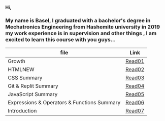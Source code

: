 **Hi,**

### My name is Basel, I graduated with a bachelor's degree in Mechatronics Engineering from Hashemite university in 2019 my work experience is in supervision and other things , I am excited to learn this course with you guys...


| file     | Link       |
| ---------| -----------|
| Growth   | [Read01](https://bassel07.github.io/Reading-Notes102d34/) |
| HTMLNEW   |  [Read02](https://bassel07.github.io/Reading-Notes102d34/HTMLNEW)   |
| CSS Summary   |  [Read03](https://bassel07.github.io/Reading-Notes102d34/CSS%20summarizes)   |
| Git & Replit Summary   |  [Read04](https://bassel07.github.io/Reading-Notes102d34/Git&Replit-Summary)   |
| JavaScript Summary  |  [Read05](https://bassel07.github.io/Reading-Notes102d34/JavaScript)   |
| Expressions & Operators & Functions Summary  |  [Read06](https://bassel07.github.io/Reading-Notes102d34/Exp&Op&Fun)
| Introduction   |  [Read07](https://bassel07.github.io/Reading-Notes102d34/introduction)   |


